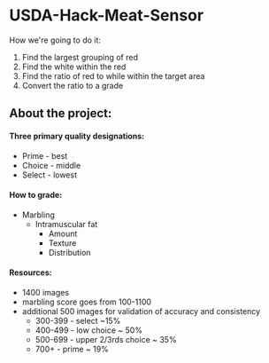 
# USDA-Hack-Meat-Sensor
How we're going to do it:
1. Find the largest grouping of red
2. Find the white within the red
3. Find the ratio of red to while within the target area
4. Convert the ratio to a grade


## About the project:
#### Three primary quality designations:
- Prime - best
- Choice - middle
- Select - lowest

#### How to grade:
- Marbling
  - Intramuscular fat
    - Amount
    - Texture
    - Distribution
   
#### Resources:
- 1400 images
- marbling score goes from 100-1100
- additional 500 images for validation of accuracy and consistency
  - 300-399 - select ~15%
  - 400-499 - low choice ~ 50%
  - 500-699 - upper 2/3rds choice ~ 35%
  - 700+ - prime ~ 19%
